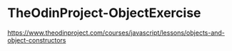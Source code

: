 # TheOdinProject-ObjectExercise
 https://www.theodinproject.com/courses/javascript/lessons/objects-and-object-constructors
